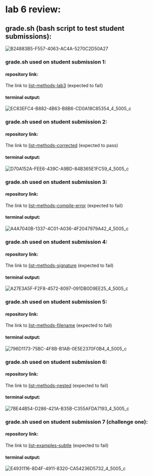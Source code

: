 # lab 6 review:

## grade.sh (bash script to test student submissions):
![B24883B5-F557-4063-AC4A-5270C2D50A27](https://user-images.githubusercontent.com/122498397/224506549-bb050dcf-44ed-4780-955b-5b95baf045e7.jpeg)

### grade.sh used on student submission 1:

#### repository link:
The link to [list-methods-lab3](https://github.com/MichelleW1234/list-methods-lab3.git)
(expected to fail)

#### terminal output:
![EC83EFC4-B882-4B63-B8B6-CD0A18C85354_4_5005_c](https://user-images.githubusercontent.com/122498397/224508066-ec236191-dfa7-4dca-88f1-504dd81f99d6.jpeg)

### grade.sh used on student submission 2:

#### repository link:
The link to [list-methods-corrected](https://github.com/MichelleW1234/list-methods-corrected.git)
(expected to pass)

#### terminal output:
![D70A152A-FEE6-439C-A9BD-84B365E1FC59_4_5005_c](https://user-images.githubusercontent.com/122498397/224508075-fb407008-8b0b-45cd-8353-19a6b1eb7627.jpeg)

### grade.sh used on student submission 3:

#### repository link:
The link to [list-methods-compile-error](https://github.com/MichelleW1234/list-methods-compile-error.git)
(expected to fail)

#### terminal output:
![A4A7040B-1337-4C01-A036-4F2047979A42_4_5005_c](https://user-images.githubusercontent.com/122498397/224508085-b46fb24b-4896-4c18-a46c-13f6e51d1c28.jpeg)

### grade.sh used on student submission 4:

#### repository link:
The link to [list-methods-signature](https://github.com/MichelleW1234/list-methods-signature.git)
(expected to fail)

#### terminal output:
![A27E3A5F-F2F8-4572-8097-091DB0D9EE25_4_5005_c](https://user-images.githubusercontent.com/122498397/224508091-0aee71ae-5f7d-4943-a216-32786e9614d7.jpeg)

### grade.sh used on student submission 5:

#### repository link:
The link to [list-methods-filename](https://github.com/ucsd-cse15l-f22/list-methods-filename.git)
(expected to fail)

#### terminal output:
![796D1173-75BC-4F8B-B1AB-0E5E2370F0B4_4_5005_c](https://user-images.githubusercontent.com/122498397/224508097-380a8ce5-80a0-4c06-a6bd-41c7ae8b386f.jpeg)

### grade.sh used on student submission 6:

#### repository link:
The link to [list-methods-nested](https://github.com/ucsd-cse15l-f22/list-methods-nested.git)
(expected to fail)

#### terminal output:
![7BE44B54-D286-421A-B35B-C355AFDA7193_4_5005_c](https://user-images.githubusercontent.com/122498397/224508105-a02f2cc3-a90d-48bb-9423-7bdf420026f0.jpeg)

### grade.sh used on student submission 7 (challenge one):

#### repository link:
The link to [list-examples-subtle](https://github.com/ucsd-cse15l-f22/list-examples-subtle.git)
(expected to fail)

#### terminal output:
![E4931116-8D4F-4911-8320-CA54236D5732_4_5005_c](https://user-images.githubusercontent.com/122498397/224508109-753bdb5e-0778-4dc4-9b7e-76dba9cb831d.jpeg)

